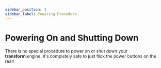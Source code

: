 ```yaml
---
sidebar_position: 1
sidebar_label: Powering Procedure
---
```


# Powering On and Shutting Down

There is no special procedure to power on or shut down your **transform**.engine, it's completely safe to just flick the power buttons on the rear!